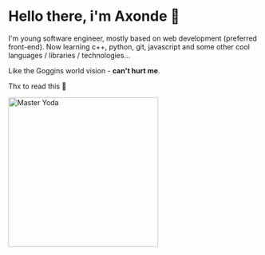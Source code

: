 # Hello there, i'm Axonde 🌊

I'm young software engineer, mostly based on web development (preferred front-end). Now learning c++, python, git, javascript and some other cool languages / libraries / technologies...

Like the Goggins world vision - **can't hurt me**.

Thx to read this 🙂

<img
  src="https://github.com/axonde/axonde/blob/6d718b2f6d2cc2fa6f656faae3ccf41538813e58/img/master-yoda.png" 
  width=300px
  alt="Master Yoda"
/>
